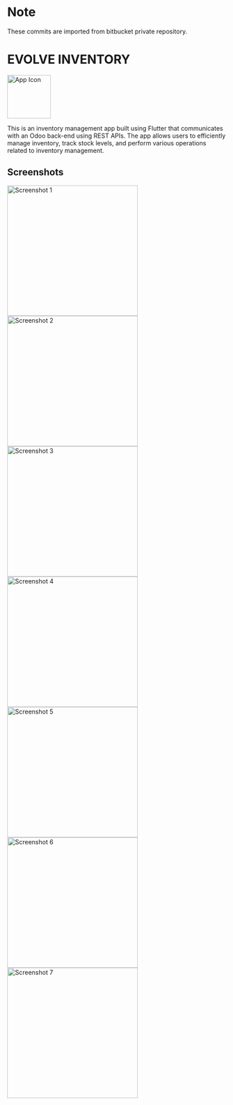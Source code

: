 # Note
These commits are imported from bitbucket private repository.

# EVOLVE INVENTORY

<img src="assets/app_icon.png" alt="App Icon" height="100" width="100">

This is an inventory management app built using Flutter that communicates with an Odoo back-end using REST APIs. The app allows users to efficiently manage inventory, track stock levels, and perform various operations related to inventory management.


## Screenshots

<img src="assets/screenshots/1.png" alt="Screenshot 1" width="300">

<img src="assets/screenshots/2.png" alt="Screenshot 2" width="300">

<img src="assets/screenshots/3.png" alt="Screenshot 3" width="300">

<img src="assets/screenshots/4.png" alt="Screenshot 4" width="300">

<img src="assets/screenshots/5.png" alt="Screenshot 5" width="300">

<img src="assets/screenshots/6.png" alt="Screenshot 6" width="300">

<img src="assets/screenshots/7.png" alt="Screenshot 7" width="300">
